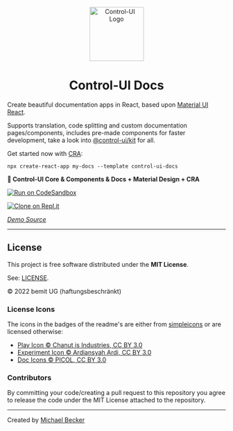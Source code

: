 <p align="center">
  <a href="https://control-ui.bemit.codes" rel="noopener noreferrer" target="_blank"><img width="125" src="https://control-ui.bemit.codes/logo.svg" alt="Control-UI Logo"></a>
</p>

<h1 align="center">Control-UI Docs</h1>

Create beautiful documentation apps in React, based upon [Material UI React](https://material-ui.com).

Supports translation, code splitting and custom documentation pages/components, includes pre-made components for faster development, take a look into [@control-ui/kit](https://control-ui.bemit.codes/core/overview) for all.

Get started now with [CRA](https://github.com/facebook/create-react-app):

    npx create-react-app my-docs --template control-ui-docs

**🚀 Control-UI Core & Components & Docs + Material Design + CRA**

[![Run on CodeSandbox](https://img.shields.io/badge/run%20on%20CodeSandbox-blue?labelColor=fff&logoColor=505050&style=for-the-badge&logo=codesandbox)](https://codesandbox.io/s/github/control-ui/demo-docs-cra/tree/master/?autoresize=1&fontsize=12&hidenavigation=1)

[![Clone on Repl.it](https://img.shields.io/badge/Clone%20ON%20repl.it-grey?labelColor=fff&style=for-the-badge&logo=repl.it)](https://repl.it/github/control-ui/demo-docs-cra)

*[Demo Source](https://github.com/control-ui/demo-docs-cra)*

---

## License

This project is free software distributed under the **MIT License**.

See: [LICENSE](LICENSE).

© 2022 bemit UG (haftungsbeschränkt)

### License Icons

The icons in the badges of the readme's are either from [simpleicons](https://simpleicons.org) or are licensed otherwise:

- [Play Icon © Chanut is Industries, CC BY 3.0](https://www.iconfinder.com/icons/928430/go_media_music_play_playing_start_icon)
- [Experiment Icon © Ardiansyah Ardi, CC BY 3.0](https://www.iconfinder.com/icons/4951169/chemical_experiment_glass_lab_medical_icon)
- [Doc Icons © PICOL, CC BY 3.0](https://www.iconfinder.com/iconsets/picol-vector)

### Contributors

By committing your code/creating a pull request to this repository you agree to release the code under the MIT License attached to the repository.

***

Created by [Michael Becker](https://i-am-digital.eu)
